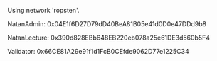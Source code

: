 Using network 'ropsten'.

  NatanAdmin:   0x04E1f6D27D79dD40BeA81B05e41d0D0e47DDd9b8

  NatanLecture: 0x390d828EBb648EB220eb078a25e61DE3d560b5F4

  Validator:    0x66CE81A29e91f1d1FcB0CEfde9062D77e1225C34